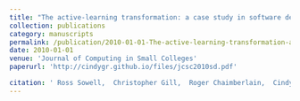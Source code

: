 ```yaml
---
title: "The active-learning transformation: a case study in software development and systems software courses"
collection: publications
category: manuscripts
permalink: /publication/2010-01-01-The-active-learning-transformation-a-case-study-in-software-development-and-systems-software-courses
date: 2010-01-01
venue: 'Journal of Computing in Small Colleges'
paperurl: 'http://cindygr.github.io/files/jcsc2010sd.pdf'

citation: ' Ross Sowell,  Christopher Gill,  Roger Chaimberlain,  Cindy Grimm,  Kenneth Goldman,  Mark Tranel, '
---
```


